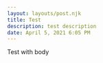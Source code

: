 ```yaml
---
layout: layouts/post.njk
title: Test
description: test description
date: April 5, 2021 6:05 PM
---
```

Test with body